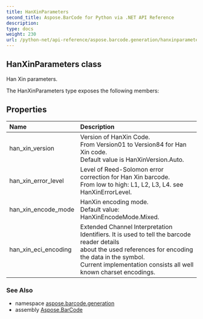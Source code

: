 ```yaml
---
title: HanXinParameters
second_title: Aspose.BarCode for Python via .NET API Reference
description: 
type: docs
weight: 230
url: /python-net/api-reference/aspose.barcode.generation/hanxinparameters/
---
```


## HanXinParameters class

Han Xin parameters.

The HanXinParameters type exposes the following members:
## Properties
| Name | Description |
| :- | :- |
|han_xin_version|Version of HanXin Code.<br/>            From Version01 to Version84 for Han Xin code.<br/>            Default value is HanXinVersion.Auto.|
|han_xin_error_level|Level of Reed-Solomon error correction for Han Xin barcode.<br/>             From low to high: L1, L2, L3, L4. see HanXinErrorLevel.|
|han_xin_encode_mode|HanXin encoding mode.<br/>            Default value: HanXinEncodeMode.Mixed.|
|han_xin_eci_encoding|Extended Channel Interpretation Identifiers. It is used to tell the barcode reader details<br/>            about the used references for encoding the data in the symbol.<br/>            Current implementation consists all well known charset encodings.|

### See Also

* namespace [aspose.barcode.generation](/barcode/python-net/api-reference/aspose.barcode.generation/)
* assembly [Aspose.BarCode](/barcode/python-net/api-reference/)

